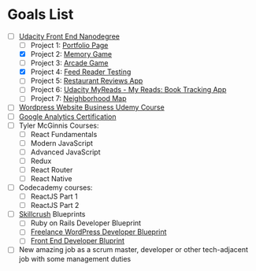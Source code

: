 # Goals List

- [ ] [Udacity Front End Nanodegree][1]
  - [ ] Project 1: [Portfolio Page][7]
  - [x] Project 2: [Memory Game][2]
  - [ ] Project 3: [Arcade Game][3]
  - [x] Project 4: [Feed Reader Testing][8]
  - [ ] Project 5: [Restaurant Reviews App][4]
  - [ ] Project 6: [Udacity MyReads - My Reads: Book Tracking App][5]
  - [ ] Project 7: [Neighborhood Map][6]
- [ ] [Wordpress Website Business Udemy Course][9]
- [ ] [Google Analytics Certification][10]
- [ ] Tyler McGinnis Courses:
    - [ ] React Fundamentals
    - [ ] Modern JavaScript
    - [ ] Advanced JavaScript
    - [ ] Redux
    - [ ] React Router
    - [ ] React Native
- [ ] Codecademy courses:
    - [ ] ReactJS Part 1
    - [ ] ReactJS Part 2
- [ ] [Skillcrush][11] Blueprints
  - [ ] Ruby on Rails Developer Blueprint
  - [ ] [Freelance WordPress Developer Blueprint][13]
  - [ ] [Front End Developer Bluprint][12]
- [ ] New amazing job as a scrum master, developer or other tech-adjacent job with some management duties

[1]: https://www.udacity.com/course/front-end-web-developer-nanodegree--nd001 'Udacity Front End Nanodegree'
[2]: https://www.diigo.com/outliner/fii42b/Udacity-Memory-Game-Project?key=dwj0y5x9cw
[3]: https://www.diigo.com/outliner/fj3m65/Udacity-Classic-Arcade-Game-Project-(project-%233)?key=al7ek43dms
[4]: https://www.diigo.com/outliner/fjslyn/Udacity-Restaurant-Reviews-App-(project-%235)?key=zqiopam1yz
[5]: https://www.diigo.com/outliner/fkkvtl/Udacity-MyReads%3A-My-Reads%3A-Book-Tracking-App-Project-(project-%236)?key=4sfz2eik4g
[6]: https://www.diigo.com/outliner/fkkuvb/Udacity-Neighborhood-Map-Project-(project-%237)?key=25wgqnwals
[7]: https://github.com/tonomoshia/udacity_portfolio
[8]: https://github.com/tonomoshia/frontend-nanodegree-feedreader
[9]: https://www.udemy.com/share/100018BUQYdVtTRQ==/
[10]: https://support.google.com/partners/answer/6089738?hl=en 'Google Analytics Individual Qualification (IQ)'
[11]: https://skillcrush.com/ 'Skillcrush'
[12]: https://skillcrush.com/blueprint/front-end-developer/ 'Skillcrush Front End Developer Blueprint'
[13]: https://skillcrush.com/blueprint/learn-wordpress/ 'Skillcrush Freelance WordPress Developer Blueprint'
